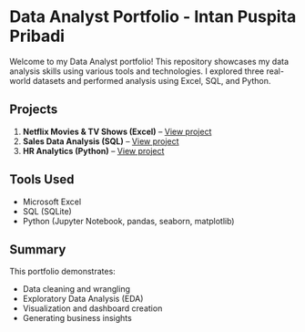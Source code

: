 # Data Analyst Portfolio - Intan Puspita Pribadi

Welcome to my Data Analyst portfolio! This repository showcases my data analysis skills using various tools and technologies. I explored three real-world datasets and performed analysis using Excel, SQL, and Python.

## Projects

1. **Netflix Movies & TV Shows (Excel)** – [View project](./data-analyst-portfolio/excel-analysis/)
2. **Sales Data Analysis (SQL)** – [View project](./data-analyst-portfolio/sql-analysis)
3. **HR Analytics (Python)** – [View project](./data-analyst-portfolio/python-analysis)


## Tools Used

- Microsoft Excel
- SQL (SQLite)
- Python (Jupyter Notebook, pandas, seaborn, matplotlib)

## Summary

This portfolio demonstrates:
- Data cleaning and wrangling
- Exploratory Data Analysis (EDA)
- Visualization and dashboard creation
- Generating business insights
